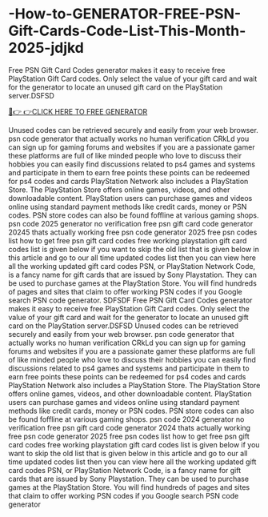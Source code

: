 # -How-to-GENERATOR-FREE-PSN-Gift-Cards-Code-List-This-Month-2025-jdjkd
Free PSN Gift Card Codes generator makes it easy to receive free PlayStation Gift Card codes. Only select the value of your gift card and wait for the generator to locate an unused gift card on the PlayStation server.DSFSD

[🔴👉 👉CLICK HERE TO FREE GENERATOR](https://offertake.xyz/psngift/)

Unused codes can be retrieved securely and easily from your web browser. psn code generator that actually works no human verification CRkLd you can sign up for gaming forums and websites if you are a passionate gamer these platforms are full of like minded people who love to discuss their hobbies you can easily find discussions related to ps4 games and systems and participate in them to earn
free points these points can be redeemed for ps4 codes and cards PlayStation Network also includes a PlayStation Store. The PlayStation Store offers online games, videos, and other downloadable content. PlayStation users can purchase games and videos online using standard payment methods like credit cards, money or PSN codes. PSN store codes can also be found foffline at various gaming shops. psn code 2025
generator no verification free psn gift card code generator 20245 thats actually working free psn code generator 2025 free psn codes list how to get free psn gift card codes free working playstation gift card codes list is given below if you want to skip the old list that is given below in this article and go to our all time updated codes list then you can view here all the working updated gift card codes PSN, or PlayStation Network Code, is a fancy name for gift cards that are issued by Sony Playstation. They can be used to purchase games at the PlayStation Store. You will find hundreds of pages and sites that claim to offer working PSN codes if you Google search PSN code generator. SDFSDF
Free PSN Gift Card Codes generator makes it easy to receive free PlayStation Gift Card codes. Only select the value of your gift card and wait for the generator to locate an unused gift card on the PlayStation server.DSFSD
Unused codes can be retrieved securely and easily from your web browser. psn code generator that actually works no human verification CRkLd you can sign up for gaming forums and websites if you are a passionate gamer these platforms are
full of like minded people who love to discuss their hobbies you can easily find discussions related to ps4 games and systems and participate in them to earn free points these points can be redeemed for ps4 codes and cards PlayStation Network also includes a PlayStation Store. The PlayStation Store offers online games, videos, and other downloadable content. PlayStation users can purchase games and videos online using standard payment methods like credit cards, money or PSN codes. PSN store codes can also be found foffline at various gaming shops.
psn code 2024 generator no verification free psn gift card code generator 2024 thats actually working free psn code generator 2025 free psn codes list how to get free psn gift card codes free working playstation gift card codes list is given below if you want to skip the old list that is given below in this article and go to our all time updated codes list then you can view here all the
working updated gift card codes PSN, or PlayStation Network Code, is a fancy name for gift cards that are issued by Sony Playstation. They can be used to purchase games at the PlayStation Store. You will find hundreds of pages and sites that claim to offer working PSN codes if you Google search PSN code generator
